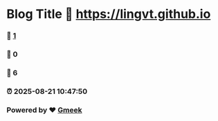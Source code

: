 # Blog Title :link: https://lingvt.github.io 
### :page_facing_up: [1](https://lingvt.github.io/tag.html) 
### :speech_balloon: 0 
### :hibiscus: 6 
### :alarm_clock: 2025-08-21 10:47:50 
### Powered by :heart: [Gmeek](https://github.com/Meekdai/Gmeek)

